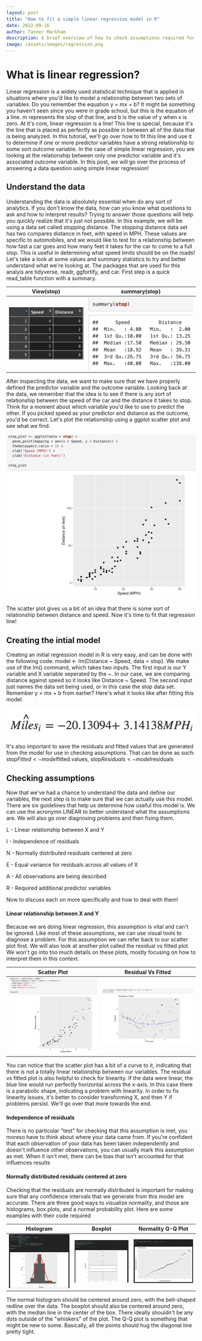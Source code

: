 ```yaml
---
layout: post
title: "How to fit a simple linear regression model in R"
date: 2022-09-16
author: Tanner Markham
description: A brief overview of how to check assumptions required for linear model and how to use remedial measures if those assumptions aren't met.
image: /assets/images/regression.png
---
```


# What is linear regression?
Linear regression is a widely used statistical technique that is applied in situations where you'd like to model a relationship between two sets of variables. Do you remember the equation y = mx + b? It might be something you haven't seen since you were in grade school, but this is the equation of a line. m represents the slop of that line, and b is the value of y when x is zero. At it's core, linear regression is a line! This line is special, because it's the line that is placed as perfectly as possible in between all of the data that is being analyzed. In this tutorial, we'll go over how to fit this line and use it to determine if one or more predictor variables have a strong relationship to some sort outcome variable. In the case of simple linear regression, you are looking at the relationship between only one predictor variable and it's associated outcome variable. In this post, we will go over the process of answering a data question using simple linear regression!

## Understand the data
Understanding the data is absolutely essential when do any sort of analytics. If you don't know the data, how can you know what questions to ask and how to interpret results? Trying to answer those questions will help you quickly realize that it's just not possible. In this example, we will be using a data set called stopping distance. The stopping distance data set has two compares distance in feet, with speed in MPH. These values are specific to automobiles, and we would like to test for a relationship between how fast a car goes and how many feet it takes for the car to come to a full stop. This is useful in determining what speed limits should be on the roads! Let's take a look at some values and summary statistics to try and better understand what we're looking at. The packages that are used for this analyis are tidyverse, readr, ggfortify, and car. First step is a quick read_table function with a summary.

   View(stop)              | summary(stop) 
:-------------------------:|:-------------------------:
![Figure](https://github.com/tdmarkham00/stat386-projects/raw/main/assets/images/dataset.png)  |  ![Figure](https://github.com/tdmarkham00/stat386-projects/raw/main/assets/images/summary.png)

After inspecting the data, we want to make sure that we have properly defined the predictor variable and the outcome variable. Looking back at the data, we remember that the idea is to see if there is any sort of relationship between the speed of the car and the distance it takes to stop. Think for a moment about which variable you'd like to use to predict the other. If you picked speed as your predictor and distance as the outcome, you'd be correct. Let's plot the relationship using a ggplot scatter plot and see what we find.

![Figure](https://github.com/tdmarkham00/stat386-projects/raw/main/assets/images/scatter.png)

The scatter plot gives us a bit of an idea that there is some sort of relationship between distance and speed. Now it's time to fit that regression line!

## Creating the intial model
Creating an initial regression model in R is very easy, and can be done with the following code: model <- lm(Distance ~ Speed, data = stop). We make use of the lm() command, which takes two inputs. The first input is our Y variable and X variable seperated by the ~. In our case, we are comparing distance against speed so it looks like Distance ~ Speed. The second input just names the data set being used, or in this case the stop data set. Remember y = mx + b from earlier? Here's what it looks like after fitting this model.

![Figure](https://github.com/tdmarkham00/stat386-projects/raw/main/assets/images/model1.png)

It's also important to save the residuals and fitted values that are generated from the model for use in checking assumptions. That can be done as such: stop$Fitted <- model$fitted.values, stop$Residuals <- model$residuals

## Checking assumptions
Now that we've had a chance to understand the data and define our variables, the next step is to make sure that we can actually use this model. There are six guidelines that help us determine how useful this model is. We can use the acronymn LINEAR to better understand what the assumptions are. We will also go over diagnosing problems and then fixing them.

L - Linear relationship between X and Y

I - Independence of residuals

N - Normally distributed residuals centered at zero

E - Equal variance for residuals across all values of X

A - All observations are being described

R - Required additional predictor variables

Now to discuss each on more specifically and how to deal with them!

#### Linear relationship between X and Y
Because we are doing linear regression, this assumption is vital and can't be ignored. Like most of these assumptions, we can use visual tools to diagnose a problem. For this assumption we can refer back to our scatter plot first. We will also look at another plot called the residual vs fitted plot. We won't go into too much details on these plots, mostly focusing on how to interpret them in this context.

Scatter Plot              | Residual Vs Fitted
:-------------------------:|:-------------------------:
![Figure](https://github.com/tdmarkham00/stat386-projects/raw/main/assets/images/scatter.png)  |  ![Figure](https://github.com/tdmarkham00/stat386-projects/raw/main/assets/images/resvsfitted.png)

You can notice that the scatter plot has a bit of a curve to it, indicating that there is not a totally linear relationship between our variables. The residual vs fitted plot is also helpful to check for linearity. If the data were linear, the blue line would run perfectly horizontal across the x-axis. In this case there is a parabolic shape, indicating a problem with linearity. In order to fix linearity issues, it's better to consider transforming X, and then Y if problems persist. We'll go over that more towards the end.

#### Independence of residuals
There is no particular "test" for checking that this assumption is met, you moreso have to think about where your data came from. If you're confident that each observation of your data has been taken independently and doesn't influence other observations, you can usually mark this assumption as met. When it isn't met, there can be bias that isn't accounted for that influences results

#### Normally distributed residuals centered at zero
Checking that the residuals are normally distributed is important for making sure that any confidence intervals that we generate from this model are accurate. There are three good ways to visualize normality, and those are histograms, box plots, and a normal probability plot. Here are some examples with their code required

Histogram              | Boxplot |  Normality Q-Q Plot
:-------------------------:|:-------------------------:|:-------------------------:
![Figure](https://github.com/tdmarkham00/stat386-projects/raw/main/assets/images/hist.png)  |  ![Figure](https://github.com/tdmarkham00/stat386-projects/raw/main/assets/images/box.png) | ![Figure](https://github.com/tdmarkham00/stat386-projects/raw/main/assets/images/qq.png)

The normal histogram should be centered around zero, with the bell-shaped redline over the data. The boxplot should also be centered around zero, with the median line in the center of the box. There ideally shouldn't be any dots outside of the "whiskers" of the plot. The Q-Q plot is something that might be new to some. Basically, all the points should hug the diagonal line pretty tight.
